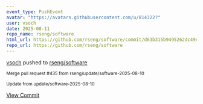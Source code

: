 ```yaml
---
event_type: PushEvent
avatar: "https://avatars.githubusercontent.com/u/814322?"
user: vsoch
date: 2025-08-11
repo_name: rseng/software
html_url: https://github.com/rseng/software/commit/d63b315b9495262dc49c56031b354b6b308dd07e
repo_url: https://github.com/rseng/software
---
```


<a href='https://github.com/vsoch' target='_blank'>vsoch</a> pushed to <a href='https://github.com/rseng/software' target='_blank'>rseng/software</a>

<small>Merge pull request #435 from rseng/update/software-2025-08-10

Update from update/software-2025-08-10</small>

<a href='https://github.com/rseng/software/commit/d63b315b9495262dc49c56031b354b6b308dd07e' target='_blank'>View Commit</a>
